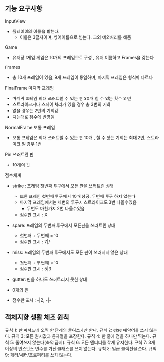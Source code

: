 ## 기능 요구사항
InputView
- 플레이어의 이름을 받는다. 
    - 이름은 3글자이며, 영어이름으로 받는다. 그외 예외처리를 해줌
    
Game
- 유저당 1게임 게임은 10개의 프레임으로 구성 , 유저 이름하고 Frames을 갖는다

Frames
- 총 10개 프레임이 있음, 9개 프레임이 동일하며, 마지막 프레임은 형식이 다르다

FinalFrame
마지막 프레임
- 마지막 프레임 최대 쓰러트릴 수 있는 핀 30개 칠 수 있는 횟수 3 번
- 스트라이크거나 스페어 처리가 있을 경우 총 3번의 기회
- 없을 경우는 2번의 기회임
- 치는대로 점수에 반영됨

NormalFrame
보통 프레임
- 보통 프레임은 최대 쓰러트릴 수 있는 핀 10개 , 칠 수 있는 기회는 최대 2번, 스트라이크 일 경우 1번

Pin
쓰러트린 핀
- 10개의 핀

점수체계
- strike : 프레임 첫번째 투구에서 모든 핀을 쓰러트린 상태 
  - 보통 프레임 첫번째 투구에서 10개 성공. 두번째 투구 하지 않는다
  - 마지막 프레임에서는 세번의 투구시 스트라이크도 3번 나올수있음
    - 두번도 마찬가지 2번 나올수있음
  - 점수판 표시 : X
  
- spare: 프레임의 두번째 투구에서 모든핀을 쓰러트린 상태 
  - 첫번째 + 두번째 = 10
  - 점수판 표시 : 7|/
  
- miss: 프레임의 두번째 투구에서도 모든 핀이 쓰러지지 않은 상태
  - 첫번째 + 두번째 < 10
  - 점수판 표시 : 5|3
  
- gutter: 핀을 하나도 쓰러트리지 못한 상태
 - 0개의 핀 
 - 점수판 표시 : -|2, -|-


## 객체지향 생활 체조 원칙
규칙 1: 한 메서드에 오직 한 단계의 들여쓰기만 한다.
규칙 2: else 예약어를 쓰지 않는다.
규칙 3: 모든 원시값과 문자열을 포장한다.
규칙 4: 한 줄에 점을 하나만 찍는다.
규칙 5: 줄여쓰지 않는다(축약 금지).
규칙 6: 모든 엔티티를 작게 유지한다.
규칙 7: 3개 이상의 인스턴스 변수를 가진 클래스를 쓰지 않는다.
규칙 8: 일급 콜렉션을 쓴다.
규칙 9: 게터/세터/프로퍼티를 쓰지 않는다.
